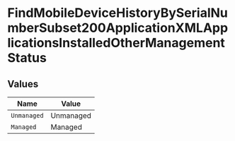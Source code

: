 # FindMobileDeviceHistoryBySerialNumberSubset200ApplicationXMLApplicationsInstalledOtherManagementStatus


## Values

| Name        | Value       |
| ----------- | ----------- |
| `Unmanaged` | Unmanaged   |
| `Managed`   | Managed     |